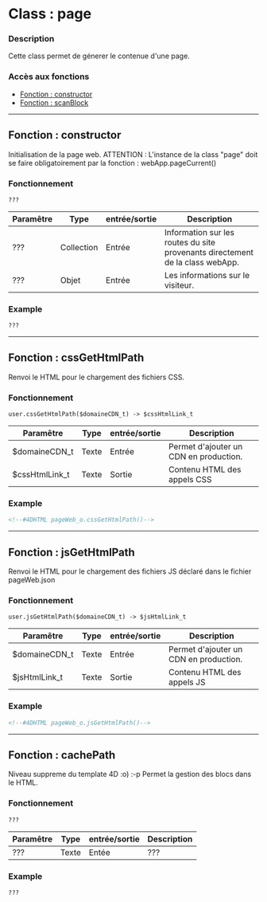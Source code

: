 ﻿<!-- Type your summary here -->
# Class : page

### Description
Cette class permet de génerer le contenue d'une page.

### Accès aux fonctions
* [Fonction : constructor](#fonction--constructor)
* [Fonction : scanBlock](#fonction--scanBlock)


------------------------------------------------------

## Fonction : constructor
Initialisation de la page web.
ATTENTION : L'instance de la class "page" doit se faire obligatoirement par la fonction : webApp.pageCurrent()


### Fonctionnement
```4d
???
```

| Paramêtre     | Type       | entrée/sortie | Description |
| ------------- | ---------- | ------------- | ----------- |
| ???           | Collection | Entrée        | Information sur les routes du site provenants directement de la class webApp. |
| ???           | Objet      | Entrée        |Les informations sur le visiteur. |

### Example
```html
???
```


------------------------------------------------------

## Fonction : cssGetHtmlPath
Renvoi le HTML pour le chargement des fichiers CSS.

### Fonctionnement
```4d
user.cssGetHtmlPath($domaineCDN_t) -> $cssHtmlLink_t
```

| Paramêtre      | Type       | entrée/sortie | Description |
| -------------- | ---------- | ------------- | ----------- |
| $domaineCDN_t  | Texte      | Entrée        | Permet d'ajouter un CDN en production. |
| $cssHtmlLink_t | Texte      | Sortie        | Contenu HTML des appels CSS |


### Example
```html
<!--#4DHTML pageWeb_o.cssGetHtmlPath()-->
```


------------------------------------------------------

## Fonction : jsGetHtmlPath
Renvoi le HTML pour le chargement des fichiers JS déclaré dans le fichier pageWeb.json

### Fonctionnement
```4d
user.jsGetHtmlPath($domaineCDN_t) -> $jsHtmlLink_t
```

| Paramêtre      | Type       | entrée/sortie | Description |
| -------------- | ---------- | ------------- | ----------- |
| $domaineCDN_t  | Texte      | Entrée        | Permet d'ajouter un CDN en production. |
| $jsHtmlLink_t  | Texte      | Sortie        | Contenu HTML des appels JS |


### Example
```html
<!--#4DHTML pageWeb_o.jsGetHtmlPath()-->
```

------------------------------------------------------

## Fonction : cachePath
Niveau suppreme du template 4D :o) :-p Permet la gestion des blocs dans le HTML.

### Fonctionnement
```4d
???
```

| Paramêtre     | Type       | entrée/sortie | Description |
| ------------- | ---------- | ------------- | ----------- |
| ???           | Texte      | Entée         | ??? |


### Example
```html
???
```

